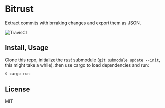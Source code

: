 # Bitrust

Extract commits with breaking changes and export them as JSON.

![TravisCI](https://api.travis-ci.org/killercup/bitrust.svg)

## Install, Usage

Clone this repo, initialize the _rust_ submodule (`git submodule update --init`, this might take a while), then use cargo to load dependencies and run:

```sh
$ cargo run
```

## License

MIT
